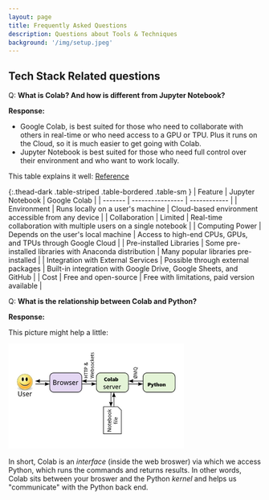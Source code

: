 ```yaml
---
layout: page
title: Frequently Asked Questions
description: Questions about Tools & Techniques
background: '/img/setup.jpeg'
---
```


## Tech Stack Related questions

Q: **What is Colab? And how is different from Jupyter Notebook?**

**Response:**

- Google Colab, is best suited for those who need to collaborate with others in real-time or who need access to a GPU or TPU. Plus it runs on the Cloud, so it is much easier to get going with Colab.
- Jupyter Notebook is best suited for those who need full control over their environment and who want to work locally. 

This table explains it well: [Reference](https://gist.githubusercontent.com/jayalath-jknr/8218fe4c1dbcae688eb911d60cdebdb5/raw/8f3a7e9d47989ed002560ea92d361590365985ec/Jupyter-vs-Google%20Collabs.md)


{:.thead-dark .table-striped .table-bordered .table-sm }
| Feature | Jupyter Notebook | Google Colab |
| ------- | ---------------- | ------------ |
| Environment | Runs locally on a user's machine | Cloud-based environment accessible from any device |
| Collaboration | Limited | Real-time collaboration with multiple users on a single notebook |
| Computing Power | Depends on the user's local machine | Access to high-end CPUs, GPUs, and TPUs through Google Cloud |
| Pre-installed Libraries | Some pre-installed libraries with Anaconda distribution | Many popular libraries pre-installed |
| Integration with External Services | Possible through external packages | Built-in integration with Google Drive, Google Sheets, and GitHub |
| Cost | Free and open-source | Free with limitations, paid version available |


Q: **What is the relationship between Colab and Python?**

**Response:**

This picture might help a little:

<img src="../img/posts/colab_arch.jpg" width="350">


In short, Colab is an *interface* (inside the web broswer) via which we access Python, which runs the commands and returns results. In other words, Colab sits between your broswer and the Python *kernel* and helps us "communicate" with the Python back end.

